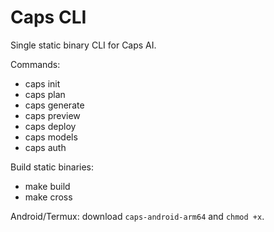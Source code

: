 # Caps CLI

Single static binary CLI for Caps AI.

Commands:
- caps init
- caps plan
- caps generate
- caps preview
- caps deploy
- caps models
- caps auth

Build static binaries:
- make build
- make cross

Android/Termux: download `caps-android-arm64` and `chmod +x`.
